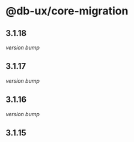 # @db-ux/core-migration

## 3.1.18

_version bump_


## 3.1.17

_version bump_

## 3.1.16

_version bump_

## 3.1.15
